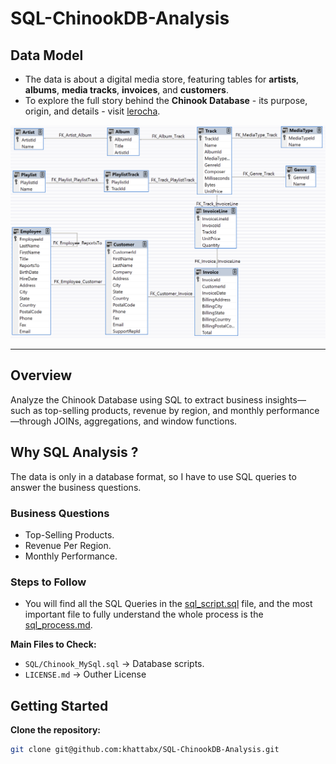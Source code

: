 # SQL-ChinookDB-Analysis

## Data Model

- The data is about a digital media store, featuring tables for **artists**, **albums**, **media tracks**, **invoices**, and **customers**.
- To explore the full story behind the **Chinook Database** - its purpose, origin, and details - visit [lerocha](https://github.com/lerocha/chinook-database).

![ERD](assets/ERD.png)

---

## Overview

Analyze the Chinook Database using SQL to extract business insights—such as top-selling products, revenue by region, and monthly performance—through JOINs, aggregations, and window functions.

## Why SQL Analysis ?

The data is only in a database format, so I have to use SQL queries to answer the business questions.

### Business Questions

- Top-Selling Products.
- Revenue Per Region.
- Monthly Performance.

### Steps to Follow

- You will find all the SQL Queries in the [sql_script.sql](sql/sql_script.sql) file, and the most important file to fully understand the whole process is the [sql_process.md](sql/sql_process.md).

**Main Files to Check:**

- `SQL/Chinook_MySql.sql` → Database scripts.
- `LICENSE.md` → Outher License

## Getting Started

**Clone the repository:**

```bash
git clone git@github.com:khattabx/SQL-ChinookDB-Analysis.git
```
